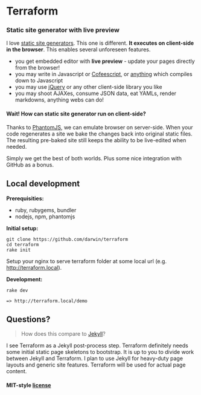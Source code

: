 # Terraform

### Static site generator with live preview

I love [static site generators](http://mickgardner.com/2011/04/27/An-Introduction-To-Static-Site-Generators.html). This one is different. **It executes on client-side in the browser**. This enables several unforeseen features.

* you get embedded editor with **live preview** - update your pages directly from the browser!
* you may write in Javascript or [Cofeescript](http://coffeescript.org), or [anything](https://github.com/jashkenas/coffee-script/wiki/List-of-languages-that-compile-to-JS) which compiles down to Javascript
* you may use [jQuery](http://jquery.com) or any other client-side library you like
* you may shoot AJAXes, consume JSON data, eat YAMLs, render markdowns, anything webs can do!

#### Wait! How can static site generator run on client-side?

Thanks to [PhantomJS](http://phantomjs.org), we can emulate browser on server-side. When your code regenerates a site we bake the changes back into original static files. The resulting pre-baked site still keeps the ability to be live-edited when needed.

Simply we get the best of both worlds. Plus some nice integration with GitHub as a bonus.

## Local development

**Prerequisities:**

* ruby, rubygems, bundler
* nodejs, npm, phantomjs

**Initial setup:**

    git clone https://github.com/darwin/terraform
    cd terraform
    rake init

Setup your nginx to serve terraform folder at some local url (e.g. http://terraform.local).

**Development:**

    rake dev

    => http://terraform.local/demo


## Questions?

> How does this compare to [Jekyll](https://github.com/mojombo/jekyll)?

I see Terraform as a Jekyll post-process step. Terraform definitely needs some initial static page skeletons to bootstrap. It is up to you to divide work between Jekyll and Terraform. I plan to use Jekyll for heavy-duty page layouts and generic site features. Terraform will be used for actual page content.

#### MIT-style [license](https://raw.github.com/darwin/terraform/master/license.txt)